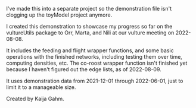 I've made this into a separate project so the demonstration file isn't clogging up the toyModel project anymore. 

I created this demonstration to showcase my progress so far on the vultureUtils package to Orr, Marta, and Nili at our vulture meeting on 2022-08-08.

It includes the feeding and flight wrapper functions, and some basic operations with the finished networks, including testing them over time, computing densities, etc. The co-roost wrapper function isn't finished yet because I haven't figured out the edge lists, as of 2022-08-09.

It uses demonstration data from 2021-12-01 through 2022-06-01, just to limit it to a manageable size.

Created by Kaija Gahm.